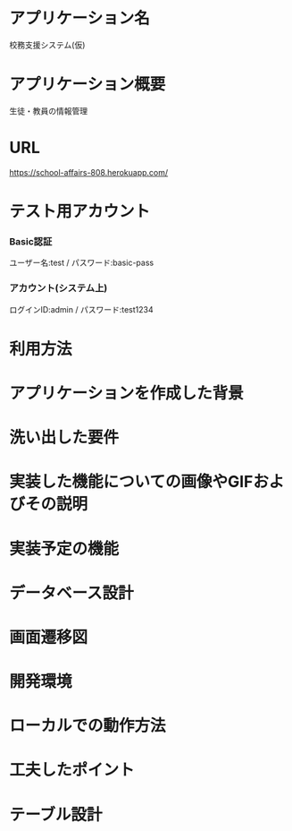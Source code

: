 # アプリケーション名
校務支援システム(仮)

# アプリケーション概要
生徒・教員の情報管理

# URL
https://school-affairs-808.herokuapp.com/

# テスト用アカウント
### Basic認証
ユーザー名:test / パスワード:basic-pass

### アカウント(システム上)
ログインID:admin / パスワード:test1234

# 利用方法

# アプリケーションを作成した背景

# 洗い出した要件

# 実装した機能についての画像やGIFおよびその説明

# 実装予定の機能

# データベース設計

# 画面遷移図
  
# 開発環境

# ローカルでの動作方法

# 工夫したポイント

# テーブル設計
